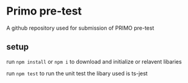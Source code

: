 # Primo pre-test
 A github repository used for submission of PRIMO pre-test
 
 ## setup
 run `npm install` or `npm i` to download and initialize or relavent libaries
 
 run `npm test` to run the unit test the libary used is ts-jest 
 
